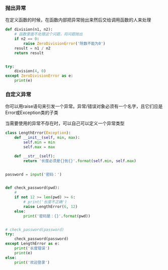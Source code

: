 ### 抛出异常

在定义函数的时候，在函数内部把异常抛出来然后交给调用函数的人来处理

```python
def division(n1, n2):
    # 函数里面不处理这个问题，将问题抛出
    if n2 == 0:
        raise ZeroDivisionError('除数不能为0')
    result = n1 / n2
    return result


try:
    division(4, 0)
except ZeroDivisionError as e:
    print(e)
```



### 自定义异常

你可以用raise语句来引发一个异常。异常/错误对象必须有一个名字，且它们应是Error或Exception类的子类

当需要使用的异常不存在时，可以自己可以定义一个异常类型

```python
class LengthError(Exception):
    def __init__(self, min, max):
        self.min = min
        self.max = max

    def __str__(self):
        return '长度必须是{}到{}'.format(self.min, self.max)


password = input('密码：')


def check_password(pwd):
    #
    if not 12 >= len(pwd) >= 6:
        # print('长度不正确')
        raise LengthError(6, 12)
    else:
        print('密码是：{}'.format(pwd))


# check_password(password)
try:
    check_password(password)
except LengthError as e:
    print('长度错误')
    print(e)
else:
    print('欢迎登录')
```

